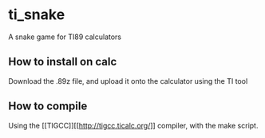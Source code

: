 # ti_snake
A snake game for TI89 calculators

## How to install on calc
Download the .89z file, and upload it onto the calculator using the TI tool

## How to compile
Using the [[TIGCC]][[http://tigcc.ticalc.org/]] compiler, with the make script.

